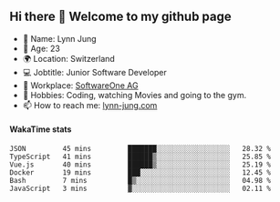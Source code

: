 ## Hi there 👋 Welcome to my github page

- 🧑 Name: Lynn Jung
- 🔞 Age: 23
- 🌍 Location: Switzerland
- 💻 Jobtitle: Junior Software Developer
- 🏢 Workplace: [SoftwareOne AG](https://www.softwareone.com/)
- 💪 Hobbies: Coding, watching Movies and going to the gym.
- 📫 How to reach me: [lynn-jung.com](https://lynn-jung.com/)

#### WakaTime stats
<!--START_SECTION:waka-->

```text
JSON         45 mins         ███████░░░░░░░░░░░░░░░░░░   28.32 %
TypeScript   41 mins         ██████▒░░░░░░░░░░░░░░░░░░   25.85 %
Vue.js       40 mins         ██████▒░░░░░░░░░░░░░░░░░░   25.19 %
Docker       19 mins         ███░░░░░░░░░░░░░░░░░░░░░░   12.45 %
Bash         7 mins          █▒░░░░░░░░░░░░░░░░░░░░░░░   04.98 %
JavaScript   3 mins          ▓░░░░░░░░░░░░░░░░░░░░░░░░   02.11 %
```

<!--END_SECTION:waka-->

[^1]: https://github.com/jstrieb/github-stats
